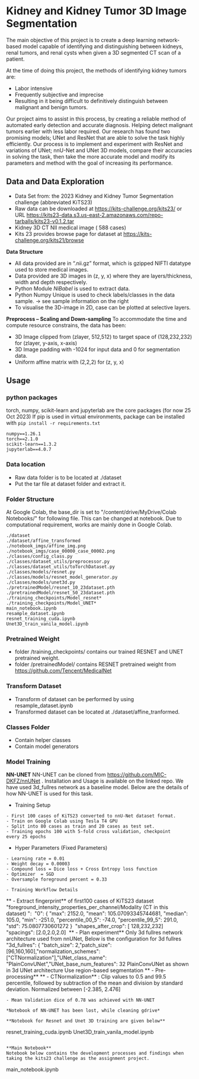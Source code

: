 # Kidney and Kidney Tumor 3D Image Segmentation
The main objective of this project is to create a deep learning network-based model capable of identifying 
and distinguishing between kidneys, renal tumors, and renal cysts when given a 3D segmented CT scan of a patient.

At the time of doing this project, the methods of identifying kidney tumors are:
- Labor intensive
- Frequently subjective and imprecise
- Resulting in it being difficult to definitively distinguish between malignant and benign tumors.

Our project aims to assist in this process, by creating a reliable method of automated early detection and accurate diagnosis. Helping detect malignant tumors earlier with less labor required.
Our research has found two promising models; UNet and ResNet that are able to solve the task highly efficiently. Our process is to implement and experiment with ResNet and variations of UNet; nnU-Net and UNet 3D models, compare their accuracies in solving the task, then take the more accurate model and modify its parameters and method with the goal of increasing its performance.


## Data and Data Exploration
- Data Set from: the 2023 Kidney and Kidney Tumor Segmentation challenge (abbreviated KiTS23)
- Raw data can be downloaded at https://kits-challenge.org/kits23/ or URL https://kits23-data.s3.us-east-2.amazonaws.com/repo-tarballs/kits23-v0.1.2.tar
- Kidney 3D CT NII medical image ( 588 cases)
- Kits 23 provides browse page for dataset at https://kits-challenge.org/kits21/browse

**Data Structure**
- All data provided are in “.nii.gz” format, which is gzipped NIFTI datatype used to store medical images. 
- Data provided are 3D images in (z, y, x) where they are layers/thickness, width and depth respectively. 
- Python Module *NiBabel* is used to extract data.
- Python Numpy Unique is used to check labels/classes in the data sample. -> see sample information on the right
- To visualise the 3D-image in 2D, case can be plotted at selective layers.

**Preprocess – Scaling and Down-sampling**
To accommodate the time and compute resource constrains, the data has been:
- 3D Image clipped from (zlayer, 512,512) to target space of (128,232,232) for (zlayer, y-axis, x-axis)
- 3D Image padding with -1024 for input data and 0 for segmentation data.
- Uniform affine matrix with (2,2,2) for (z, y, x)

## Usage

### python packages 
torch, numpy, scikit-learn and jupyterlab are the core packages (for now 25 Oct 2023)
If pip is used in virtual environments, package can be installed with `pip install -r requirements.txt` 
```
numpy==1.26.1
torch==2.1.0
scikit-learn==1.3.2
jupyterlab==4.0.7
```

### Data location
- Raw data folder is to be located at ./dataset
- Put the tar file at dataset folder and extract it.

### Folder Structure
At Google Colab, the base_dir is set to "/content/drive/MyDrive/Colab Notebooks/" for following file. This can be changed at notebook. Due to computational requirement, works are mainly done in Google Colab.

```
./dataset
./dataset/affine_transformed
./notebook_imgs/affine_img.png
./notebook_imgs/case_00000_case_00002.png
./classes/config_class.py
./classes/dataset_utils/preprocessor.py
./classes/dataset_utils/toTorchDataset.py
./classes/models/resnet.py
./classes/models/resnet_model_generator.py
./classes/models/unet3d.py
./pretrainedModel/resnet_10_23dataset.pth
./pretrainedModel/resnet_50_23dataset.pth
./training_checkpoints/Model_resnet*
./training_checkpoints/Model_UNET*
main_notebook.ipynb
resample_dataset.ipynb
resnet_training_cuda.ipynb
Unet3D_train_vanila_model.ipynb
```

### Pretrained Weight
- folder /training_checkpoints/ contains our trained RESNET and UNET pretrained weight. 
- folder /pretrainedModel/ contains RESNET pretrained weight from https://github.com/Tencent/MedicalNet

### Transform Dataset
- Transform of dataset can be performed by using resample_dataset.ipynb
- Transformed dataset can be located at ./dataset/affine_tranformed.

### Classes Folder
- Contain helper classes
- Contain model generators

### Model Training
**NN-UNET** 
NN-UNET can be cloned from https://github.com/MIC-DKFZ/nnUNet . Installation and Usage is available on the linked repo. We have used 3d_fullres network as a baseline model. 
Below are the details of how NN-UNET is used for this task. 
- Training Setup
```
- First 100 cases of KiTS23 converted to nnU-Net dataset format.
- Train on Google Colab using Tesla T4 GPU
- Split into 80 cases as train and 20 cases as test set.
- Training epochs 100 with 5-fold cross validation, checkpoint every 25 epochs

```
- Hyper Parameters (Fixed Parameters)
```
- Learning rate = 0.01
- Weight decay = 0.00003
- Compound loss = Dice loss + Cross Entropy loss function
- Optimizer  = SGD
- Oversample foreground percent = 0.33

- Training Workflow Details
```
** - Extract fingerprint** of first100 cases of KiTS23 dataset
"foreground_intensity_properties_per_channel/Modality (CT in this dataset) ": 
"0": { "max": 2152.0, "mean": 105.07093345744681, "median": 105.0, "min": -251.0, "percentile_00_5": -74.0, "percentile_99_5": 291.0, "std": 75.0807730601272 }
 "shapes_after_crop": [ 128,232,232]  "spacings": [2.0,2.0,2.0] 
** - Plan experiment**
Only 3d fullres network architecture used from nnUNet, Below is the configuration for 3d fullres
"3d_fullres": { "batch_size": 2,"patch_size": [96,160,160],"normalization_schemes":["CTNormalization"],"UNet_class_name": "PlainConvUNet","UNet_base_num_features": 32
PlainConvUNet as shown in 3d UNet architecture
Use region-based segmentation
** - Pre-processing**
** - CTNormalization** : Clip values to 0.5 and 99.5 percentile, followed by subtraction of the mean and division by standard deviation. Normalized between [-2.385, 2.476] 
```
- Mean Validation dice of 0.78 was achieved with NN-UNET

*Notebook of NN-UNET has been lost, while cleaning gdrive*

**Notebook for Resnet and Unet 3D training are given below**
```
resnet_training_cuda.ipynb
Unet3D_train_vanila_model.ipynb

```

**Main Notebook**
Notebook below contains the development processes and findings when taking the kits23 challenge as the assignment project.
```
main_notebook.ipynb
```